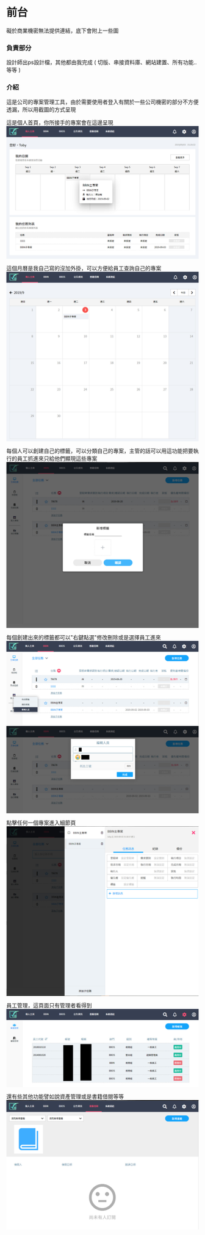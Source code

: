 # 前台

礙於商業機密無法提供連結，底下會附上一些圖

### 負責部分

設計師出ps設計檔，其他都由我完成 ( 切版、串接資料庫、網站建置、所有功能..等等 )

### 介紹

這是公司的專案管理工具，由於需要使用者登入有關於一些公司機密的部分不方便透漏，所以用截圖的方式呈現

這是個人首頁，你所接手的專案會在這邊呈現
<img src="./image/pms1.jpg" align=center />

這個月曆是我自己寫的沒加外掛，可以方便給員工查詢自己的專案
<img src="./image/pms2.jpg" align=center />

每個人可以創建自己的標籤，可以分類自己的專案，主管的話可以用這功能把要執行的員工抓進來只給他們顯現這些專案
<img src="./image/pms3.jpg" align=center />

每個創建出來的標籤都可以"右鍵點選"修改刪除或是選擇員工進來
<img src="./image/pms4.jpg" align=center />
<img src="./image/pms5.jpg" align=center />

點擊任何一個專案進入細節頁
<img src="./image/pms6.jpg" align=center />

員工管理，這頁面只有管理者看得到
<img src="./image/pms7.jpg" align=center />

還有些其他功能譬如說資產管理或是書籍借閱等等
<img src="./image/pms8.jpg" align=center />


